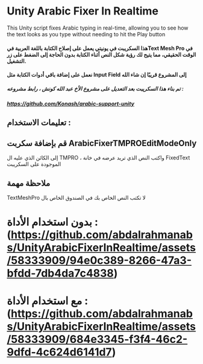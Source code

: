 # Unity Arabic Fixer In Realtime
This Unity script fixes Arabic typing in real-time, allowing you to see how the text looks as you type without needing to hit the Play button

#### هذا السكريبت في يونيتي يعمل على إصلاح الكتابة باللغة العربية فيText Mesh Pro في الوقت الحقيقي، مما يتيح لك رؤية شكل النص أثناء الكتابة بدون الحاجة إلى الضغط على زر التشغيل.
#### نعمل على إضافة باقي أدوات الكتابة مثل Input Field إلى المشروع قريبًا إن شاء الله

##### تم بناء هذا السكريبت بعد التعديل على مشروع الأخ عبد الله كونش ، رابط مشروعه : 
#####  https://github.com/Konash/arabic-support-unity

## تعليمات الاستخدام : 
## قم بإضافة سكربت ArabicFixerTMPROEditModeOnly
إلى الكائن الذي عليه ال TMPRO
، واكتب النص الذي تريد عرضه في خانة FixedText
الموجودة على السكريبت

## ملاحظة مهمة
TextMeshPro لا تكتب النص الخاص بك في الصندوق الخاص بال 

# بدون استخدام الأداة : (https://github.com/abdalrahmanabs/UnityArabicFixerInRealtime/assets/58333909/94e0c389-8266-47a3-bfdd-7db4da7c4838)

# مع استخدام الأداة :(https://github.com/abdalrahmanabs/UnityArabicFixerInRealtime/assets/58333909/684e3345-f3f4-46c2-9dfd-4c624d6141d7)



